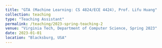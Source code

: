 ```yaml
---
title: "GTA (Machine Learning: CS 4824/ECE 4424), Prof. Lifu Huang"
collection: teaching
type: "Teaching Assistant"
permalink: /teaching/2023-spring-teaching-2
venue: "Virginia Tech, Department of Computer Science, Spring 2023"
date: 2023-01-01
location: "Blacksburg, USA"
---
```


